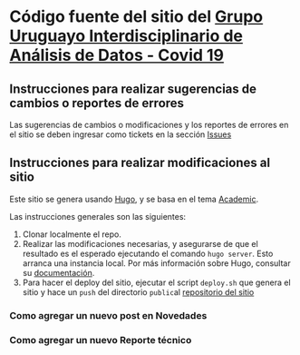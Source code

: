 # Código fuente del sitio del [Grupo Uruguayo Interdisciplinario de Análisis de Datos - Covid 19](https://guiad-covid.github.io/)

## Instrucciones para realizar sugerencias de cambios o reportes de errores

Las sugerencias de cambios o modificaciones y los reportes de errores en el sitio se deben ingresar como tickets en la sección [Issues](https://github.com/GUIAD-COVID/website-GUIAD/issues)


## Instrucciones para realizar modificaciones al sitio

Este sitio se genera usando [Hugo](https://gohugo.io/), y se basa en el tema [Academic](https://sourcethemes.com/academic).

Las instrucciones generales son las siguientes:

1. Clonar localmente el repo.
2. Realizar las modificaciones necesarias, y asegurarse de que el resultado es el esperado ejecutando el comando ``hugo server``. Esto arranca una instancia local. Por más información sobre Hugo, consultar su [documentación](https://gohugo.io/documentation/).
3. Para hacer el deploy del sitio, ejecutar el script ``deploy.sh`` que genera el sitio y hace un ``push`` del directorio ``public``al [repositorio del sitio](https://github.com/GUIAD-COVID/GUIAD-COVID.github.io)

### Como agregar un nuevo post en Novedades

### Como agregar un nuevo Reporte técnico
